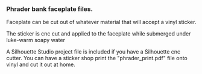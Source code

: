 ### Phrader bank faceplate files. 

Faceplate can be cut out of whatever material that will accept a vinyl sticker.

The sticker is cnc cut and applied to the faceplate while submerged under luke-warm soapy water

A Silhouette Studio project file is included if you have a Silhouette cnc cutter. You can have a sticker shop print the "phrader_print.pdf" file onto vinyl and cut it out at home.
